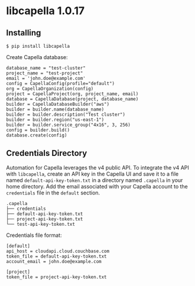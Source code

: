 # libcapella 1.0.17

## Installing
```
$ pip install libcapella
```

Create Capella database:
```
database_name = "test-cluster"
project_name = "test-project"
email = 'john.doe@example.com'
config = CapellaConfig(profile="default")
org = CapellaOrganization(config)
project = CapellaProject(org, project_name, email)
database = CapellaDatabase(project, database_name)
builder = CapellaDatabaseBuilder("aws")
builder = builder.name(database_name)
builder = builder.description("Test cluster")
builder = builder.region("us-east-1")
builder = builder.service_group("4x16", 3, 256)
config = builder.build()
database.create(config)
```

## Credentials Directory
Automation for Capella leverages the v4 public API. To integrate the v4 API with `libcapella`, create an API key in the Capella UI and save it to a file named ```default-api-key-token.txt``` in a directory named ```.capella``` in your home directory. Add the email associated with your Capella account to the `credentials` file in the `default` section.
```
.capella
├── credentials
├── default-api-key-token.txt
├── project-api-key-token.txt
└── test-api-key-token.txt
```
Credentials file format:
```
[default]
api_host = cloudapi.cloud.couchbase.com
token_file = default-api-key-token.txt
account_email = john.doe@example.com

[project]
token_file = project-api-key-token.txt
```
